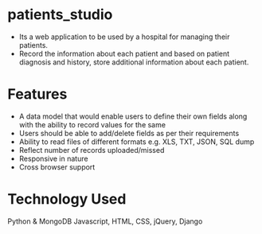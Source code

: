 patients_studio
===============

* Its a web application to be used by a hospital for managing their patients.
* Record the information about each patient and based on patient diagnosis and history, store additional information about each patient.

Features
=========
* A data model that would enable users to define their own fields along with the ability to record values for the same
* Users should be able to add/delete fields as per their requirements
* Ability to read files of different formats e.g. XLS, TXT, JSON, SQL dump
* Reflect number of records uploaded/missed
* Responsive in nature
* Cross browser support


Technology Used 
================

Python & MongoDB
Javascript,  HTML, CSS, jQuery,  Django  
